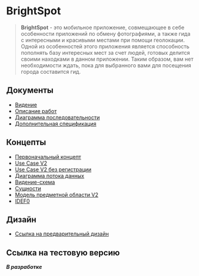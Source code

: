 # BrightSpot

> **BrightSpot** - это мобильное приложение, совмещающее в себе особенности приложений по обмену фотографиями, а также гида с интересными и красивыми местами при помощи геолокации. Одной из особенностей этого приложения является способность пополнять базу интересных мест за счет людей, готовых делится своими находками в данном приложении. Таким образом, вам нет необходимости ждать, пока для выбранного вами для посещения города составится гид. 

## Документы

- [Видение](Documents/Vision.md)
- [Описание работ](Documents/DescriptionWork.md)
- [Диаграмма последовательности](Documents/SequenceDiagram.md)
- [Дополнительная спецификация](Documents/AdditionalSpecification.md)

## Концепты

- [Первоначальный концепт](Concepts/Concept_v1.png)
- [Use Case V2](Concepts/UseCaseV2.png)
- [Use Case V2 без регистрации](Concepts/UseCaseV2WithoutRegistration.png)
- [Диаграмма потока данных](Concepts/DataFlowDiagram.png)
- [Видение-схема](Concepts/Vision.jpg)
- [Сущности](Concepts/Entities.jpg)
- [Модель предметной области V2](Concepts/DomainModelUML.png)
- [IDEF0](Concepts/IDEF0.jpg)

## Дизайн

- [Ссылка на предварительный дизайн](https://www.figma.com/file/nkWXdTVxX2eZmVZ8grq6Dr/Untitled?node-id=0%3A1)

## Ссылка на тестовую версию

***В разработке***